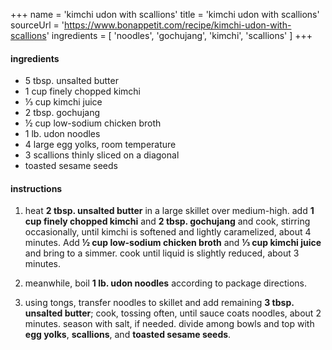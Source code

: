 +++
name = 'kimchi udon with scallions'
title = 'kimchi udon with scallions'
sourceUrl = 'https://www.bonappetit.com/recipe/kimchi-udon-with-scallions'
ingredients = [
  'noodles',
  'gochujang',
  'kimchi',
  'scallions'
]
+++

#### ingredients

- 5 tbsp. unsalted butter
- 1 cup finely chopped kimchi
- ⅓ cup kimchi juice
- 2 tbsp. gochujang
- ½ cup low-sodium chicken broth
- 1 lb. udon noodles
- 4 large egg yolks, room temperature
- 3 scallions thinly sliced on a diagonal
- toasted sesame seeds

#### instructions

1. heat **2 tbsp. unsalted butter** in a large skillet over medium-high. add **1 cup finely chopped kimchi** and **2 tbsp. gochujang** and cook, stirring occasionally, until kimchi is softened and lightly caramelized, about 4 minutes. Add **½ cup low-sodium chicken broth** and **⅓ cup kimchi juice** and bring to a simmer. cook until liquid is slightly reduced, about 3 minutes.

2. meanwhile, boil **1 lb. udon noodles** according to package directions.

3. using tongs, transfer noodles to skillet and add remaining **3 tbsp. unsalted butter**; cook, tossing often, until sauce coats noodles, about 2 minutes. season with salt, if needed. divide among bowls and top with **egg yolks**, **scallions**, and **toasted sesame seeds**.